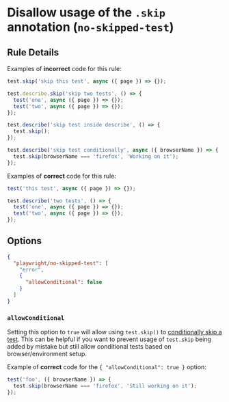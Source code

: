 # Disallow usage of the `.skip` annotation (`no-skipped-test`)

## Rule Details

Examples of **incorrect** code for this rule:

```javascript
test.skip('skip this test', async ({ page }) => {});

test.describe.skip('skip two tests', () => {
  test('one', async ({ page }) => {});
  test('two', async ({ page }) => {});
});

test.describe('skip test inside describe', () => {
  test.skip();
});

test.describe('skip test conditionally', async ({ browserName }) => {
  test.skip(browserName === 'firefox', 'Working on it');
});
```

Examples of **correct** code for this rule:

```javascript
test('this test', async ({ page }) => {});

test.describe('two tests', () => {
  test('one', async ({ page }) => {});
  test('two', async ({ page }) => {});
});
```

## Options

```json
{
  "playwright/no-skipped-test": [
    "error",
    {
      "allowConditional": false
    }
  ]
}
```

### `allowConditional`

Setting this option to `true` will allow using `test.skip()` to
[conditionally skip a test](https://playwright.dev/docs/test-annotations#conditionally-skip-a-test).
This can be helpful if you want to prevent usage of `test.skip` being added by
mistake but still allow conditional tests based on browser/environment setup.

Example of **correct** code for the `{ "allowConditional": true }` option:

```javascript
test('foo', ({ browserName }) => {
  test.skip(browserName === 'firefox', 'Still working on it');
});
```
